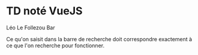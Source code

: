 # TD noté VueJS

Léo Le Follezou Bar

Ce qu'on saisit dans la barre de recherche doit correspondre exactement à ce que l'on recherche pour fonctionner. 
